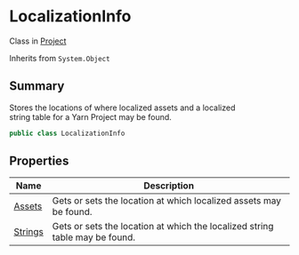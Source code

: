 # LocalizationInfo

Class in [Project](yarn.compiler.project.md)

Inherits from `System.Object`

## Summary

Stores the locations of where localized assets and a localized\
string table for a Yarn Project may be found.

```csharp
public class LocalizationInfo
```

## Properties

| Name                                                         | Description                                                                 |
| ------------------------------------------------------------ | --------------------------------------------------------------------------- |
| [Assets](yarn.compiler.project.localizationinfo.assets.md)   | Gets or sets the location at which localized assets may be found.           |
| [Strings](yarn.compiler.project.localizationinfo.strings.md) | Gets or sets the location at which the localized string table may be found. |
